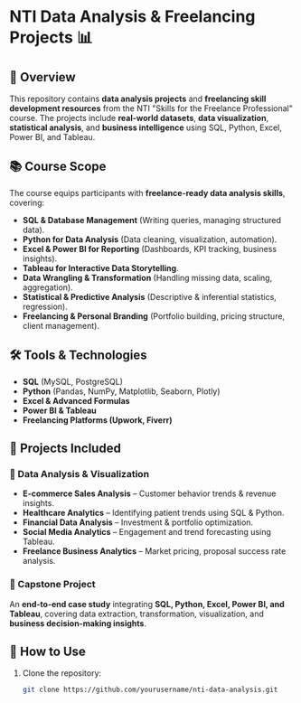 # NTI Data Analysis & Freelancing Projects 📊  

## 📌 Overview  
This repository contains **data analysis projects** and **freelancing skill development resources** from the NTI "Skills for the Freelance Professional" course. The projects include **real-world datasets**, **data visualization**, **statistical analysis**, and **business intelligence** using SQL, Python, Excel, Power BI, and Tableau.  

## 📚 Course Scope  
The course equips participants with **freelance-ready data analysis skills**, covering:  
- **SQL & Database Management** (Writing queries, managing structured data).  
- **Python for Data Analysis** (Data cleaning, visualization, automation).  
- **Excel & Power BI for Reporting** (Dashboards, KPI tracking, business insights).  
- **Tableau for Interactive Data Storytelling**.  
- **Data Wrangling & Transformation** (Handling missing data, scaling, aggregation).  
- **Statistical & Predictive Analysis** (Descriptive & inferential statistics, regression).  
- **Freelancing & Personal Branding** (Portfolio building, pricing structure, client management).  

## 🛠️ Tools & Technologies  
- **SQL** (MySQL, PostgreSQL)  
- **Python** (Pandas, NumPy, Matplotlib, Seaborn, Plotly)  
- **Excel & Advanced Formulas**  
- **Power BI & Tableau**  
- **Freelancing Platforms (Upwork, Fiverr)**  

## 🚀 Projects Included  
### 🔹 Data Analysis & Visualization  
- **E-commerce Sales Analysis** – Customer behavior trends & revenue insights.  
- **Healthcare Analytics** – Identifying patient trends using SQL & Python.  
- **Financial Data Analysis** – Investment & portfolio optimization.  
- **Social Media Analytics** – Engagement and trend forecasting using Tableau.  
- **Freelance Business Analytics** – Market pricing, proposal success rate analysis.  

### 🔹 Capstone Project  
An **end-to-end case study** integrating **SQL, Python, Excel, Power BI, and Tableau**, covering data extraction, transformation, visualization, and **business decision-making insights**.  

## 📖 How to Use  
1. Clone the repository:  
   ```bash
   git clone https://github.com/yourusername/nti-data-analysis.git
